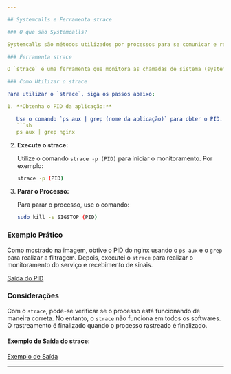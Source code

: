 ```yaml
---

## Systemcalls e Ferramenta strace

### O que são Systemcalls?

Systemcalls são métodos utilizados por processos para se comunicar e requisitar serviços do sistema operacional. Elas atuam como uma ponte de comunicação entre o processo e o sistema operacional.

### Ferramenta strace

O `strace` é uma ferramenta que monitora as chamadas de sistema (system calls) e os sinais recebidos pela aplicação.

### Como Utilizar o strace

Para utilizar o `strace`, siga os passos abaixo:

1. **Obtenha o PID da aplicação:**

   Use o comando `ps aux | grep (nome da aplicação)` para obter o PID. Por exemplo, para o nginx:
   ```sh
   ps aux | grep nginx
   ```

2. **Execute o strace:**

   Utilize o comando `strace -p (PID)` para iniciar o monitoramento. Por exemplo:
   ```sh
   strace -p (PID)
   ```

3. **Parar o Processo:**

   Para parar o processo, use o comando:
   ```sh
   sudo kill -s SIGSTOP (PID)
   ```

### Exemplo Prático

Como mostrado na imagem, obtive o PID do nginx usando o `ps aux` e o `grep` para realizar a filtragem. Depois, executei o `strace` para realizar o monitoramento do serviço e recebimento de sinais.

[Saída do PID](https://prnt.sc/153o635)

### Considerações

Com o `strace`, pode-se verificar se o processo está funcionando de maneira correta. No entanto, o `strace` não funciona em todos os softwares. O rastreamento é finalizado quando o processo rastreado é finalizado.

#### Exemplo de Saída do strace:

[Exemplo de Saída](https://prnt.sc/153pj8d)

---
```

